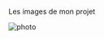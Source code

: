 Les images de mon projet

![photo](https://user-images.githubusercontent.com/89647723/191817221-e815b614-457e-42d8-ba41-4c97020b5811.jpg)
